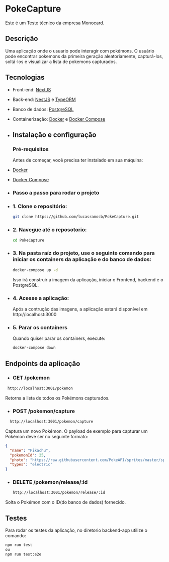 # PokeCapture

Este é um Teste técnico da empresa Monocard.

## Descrição

Uma aplicação onde o usuario pode interagir com pokémons. O usuário pode encontrar pokemons da primeira geração aleatoriamente, capturá-los, soltá-los e visualizar a lista de pokemons capturados.

## Tecnologias
- Front-end: [NextJS](https://nextjs.org/)
- Back-end: [NestJS](https://nestjs.com/) e [TypeORM](https://typeorm.io/)
- Banco de dados: [PostgreSQL](https://www.postgresql.org/)
- Containerização: [Docker](https://www.docker.com/) e [Docker Compose](https://docs.docker.com/compose/)

- ## Instalação e configuração

  ### Pré-requisitos

  Antes de começar, você precisa ter instalado em sua máquina:

- [Docker](https://www.docker.com/)
- [Docker Compose](https://docs.docker.com/compose/)

- ### Passo a passo para rodar o projeto

- ### 1. Clone o repositório:

   ```bash
   git clone https://github.com/lucasramosb/PokeCapture.git
   ```
- ### 2. Navegue até o reposotorio:

   ```bash
   cd PokeCapture
   ```
- ### 3. Na pasta raíz do projeto, use o seguinte comando para iniciar os containers da aplicação e do banco de dados:

   ```bash
   docker-compose up -d
   ```
   Isso irá construir a imagem da aplicação, iniciar o Frontend, backend e o PostgreSQL.

- ### 4. Acesse a aplicação:
  
  Após a contrução das imagens, a aplicação estará disponível em http://localhost:3000

- ### 5. Parar os containers
  Quando quiser parar os containers, execute:
  ```bash
  docker-compose down
  ```

## Endpoints da aplicação

  - ### GET /pokemon
   ```bash
    http://localhost:3001/pokemon
   ```
  Retorna a lista de todos os Pokémons capturados.

   - ### POST /pokemon/capture
  ```bash
    http://localhost:3001/pokemon/capture
  ```
  Captura um novo Pokémon. O payload de exemplo para capturar um Pokémon deve ser no seguinte formato:

  ```json
  {
    "name": "Pikachu",
    "pokemonId": 25,
    "photo": "https://raw.githubusercontent.com/PokeAPI/sprites/master/sprites/pokemon/25.png",
    "types": "electric"
  }
  ```
  - ### DELETE /pokemon/release/:id
     ```bash
    http://localhost:3001/pokemon/release/:id
     ```
  Solta o Pokémon com o ID(do banco de dados) fornecido.

  ## Testes
  Para rodar os testes da aplicação, no diretorio backend-app utilize o comando:
  ```bash
  npm run test
  ou
  npm run test:e2e
  ``` 
